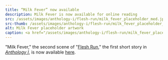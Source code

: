 ```yaml
---
title: “Milk Fever” now available
description: Milk Fever is now available for online reading
src: /assets/images/anthology-i/flesh-run/milk_fever_placeholder_med.jpg
src-thumb: /assets/images/anthology-i/flesh-run/milk_fever_placeholder_small.jpg
alt: Milk Fever placeholder artwork
caption: <a href="/assets/images/anthology-i/flesh-run/milk_fever_placeholder.jpg" target="_blank">AI placeholder artwork</a> generated using <a href="https://creator.nightcafe.studio/creation/0Co6EK9h4RVLI0fXGEA5" target="_blank">SD 1.5</a> — <a href="https://creativecommons.org/publicdomain/zero/1.0/" target="_blank">CC0 1.0</a>
---
```


"Milk Fever," the second scene of "[Flesh Run](/anthology-i/flesh-run/)," the first short story in *[Anthology I](/anthology-i/)*, is now available [here](/anthology-i/flesh-run/milk-fever/).
